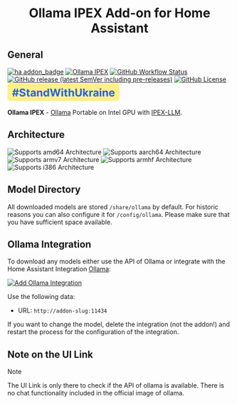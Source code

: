 <div align="center">
<h1>Ollama IPEX Add-on for Home Assistant</h1>
</div>

## General

[![ha addon_badge](https://img.shields.io/badge/HA-Addon-blue.svg)](https://developers.home-assistant.io/docs/add-ons)
[![Ollama IPEX](https://img.shields.io/static/v1?label=Ollama&message=IPEX&color=blue&logo=ollama)](https://github.com/andrewjswan/ollama-ipex-addon/)
[![GitHub Workflow Status](https://img.shields.io/github/actions/workflow/status/andrewjswan/ollama-ipex-addon/build.yml?logo=github)](https://github.com/andrewjswan/ollama-ipex-addon/actions)
[![GitHub release (latest SemVer including pre-releases)](https://img.shields.io/github/v/release/andrewjswan/ollama-ipex-addon?include_prereleases)](https://github.com/andrewjswan/ollama-ipex-addon/blob/master/esphome-update/CHANGELOG.md)
[![GitHub License](https://img.shields.io/github/license/andrewjswan/ollama-ipex-addon?color=blue)](https://github.com/andrewjswan/ollama-ipex-addon/blob/master/LICENSE)
[![StandWithUkraine](https://raw.githubusercontent.com/vshymanskyy/StandWithUkraine/main/badges/StandWithUkraine.svg)](https://github.com/vshymanskyy/StandWithUkraine/blob/main/docs/README.md)

**Ollama IPEX** - [Ollama](https://ollama.com/) Portable on Intel GPU with [IPEX-LLM](https://github.com/intel/ipex-llm).

## Architecture

![Supports amd64 Architecture][amd64-shield] ![Supports aarch64 Architecture][aarch64-shield] ![Supports armv7 Architecture][armv7-shield] ![Supports armhf Architecture][armhf-shield] ![Supports i386 Architecture][i386-shield]

## Model Directory

All downloaded models are stored `/share/ollama` by default. For historic reasons you can also configure it for `/config/ollama`. Please make sure that you have sufficient space available.

## Ollama Integration

To download any models either use the API of Ollama or integrate with the Home Assistant Integration [Ollama](https://www.home-assistant.io/integrations/ollama/):

[![Add Ollama Integration](https://my.home-assistant.io/badges/brand.svg)](https://my.home-assistant.io/redirect/config_flow_start/?domain=ollama)

Use the following data:

- URL: `http://addon-slug:11434`

If you want to change the model, delete the integration (not the addon!) and restart the process for the configuration of the integration.

## Note on the UI Link

> [!NOTE]
> The UI Link is only there to check if the API of ollama is available. There is no chat functionality included in the official image of ollama.

[amd64-shield]: https://img.shields.io/badge/amd64-yes-blue.svg
[aarch64-shield]: https://img.shields.io/badge/aarch64-yes-blue.svg
[armv7-shield]: https://img.shields.io/badge/armv7-no-red.svg
[armhf-shield]: https://img.shields.io/badge/armhf-no-red.svg
[i386-shield]: https://img.shields.io/badge/i386-no-red.svg
